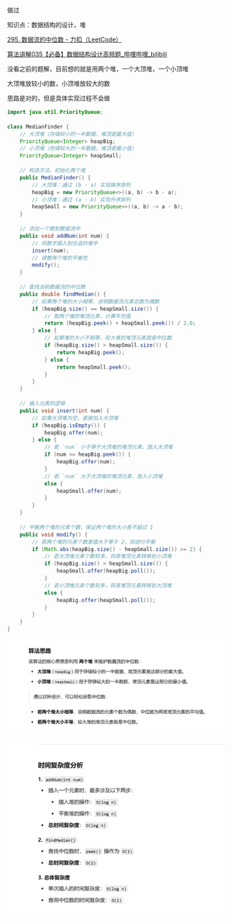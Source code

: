 



做过



知识点：数据结构的设计，堆



[295. 数据流的中位数 - 力扣（LeetCode）](https://leetcode.cn/problems/find-median-from-data-stream/?envType=study-plan-v2&envId=top-100-liked)



[算法讲解035【必备】数据结构设计高频题_哔哩哔哩_bilibili](https://www.bilibili.com/video/BV1nF411y7rD/?spm_id_from=333.1387.search.video_card.click&vd_source=96c1635797a0d7626fb60e973a29da38)





没看之前的题解，目前想的就是用两个堆，一个大顶堆，一个小顶堆

大顶堆放较小的数，小顶堆放较大的数



思路是对的，但是具体实现过程不会做



```java
import java.util.PriorityQueue;

class MedianFinder {
    // 大顶堆（存储较小的一半数据，堆顶是最大值）
    PriorityQueue<Integer> heapBig;
    // 小顶堆（存储较大的一半数据，堆顶是最小值）
    PriorityQueue<Integer> heapSmall;

    // 构造方法，初始化两个堆
    public MedianFinder() {
        // 大顶堆：通过 (b - a) 实现降序排列
        heapBig = new PriorityQueue<>((a, b) -> b - a); 
        // 小顶堆：通过 (a - b) 实现升序排列
        heapSmall = new PriorityQueue<>((a, b) -> a - b);
    }

    // 添加一个数到数据流中
    public void addNum(int num) {
        // 将数字插入到合适的堆中
        insert(num);  
        // 调整两个堆的平衡性
        modify();     
    }

    // 查找当前数据流的中位数
    public double findMedian() {
        // 如果两个堆的大小相等，说明数据流元素总数为偶数
        if (heapBig.size() == heapSmall.size()) {
            // 取两个堆的堆顶元素，计算平均值
            return (heapBig.peek() + heapSmall.peek()) / 2.0;
        } else {
            // 如果堆的大小不相等，较大堆的堆顶元素就是中位数
            if (heapBig.size() > heapSmall.size()) {
                return heapBig.peek();
            } else {
                return heapSmall.peek();
            }
        }
    }

    // 插入元素的逻辑
    public void insert(int num) {
        // 如果大顶堆为空，直接加入大顶堆
        if (heapBig.isEmpty()) {
            heapBig.offer(num);
        } else {
            // 若 `num` 小于等于大顶堆的堆顶元素，放入大顶堆
            if (num <= heapBig.peek()) {
                heapBig.offer(num);
            } 
            // 若 `num` 大于大顶堆的堆顶元素，放入小顶堆
            else {
                heapSmall.offer(num);
            }
        }
    }

    // 平衡两个堆的元素个数，保证两个堆的大小差不超过 1
    public void modify() {
        // 若两个堆的元素个数差值大于等于 2，则进行平衡
        if (Math.abs(heapBig.size() - heapSmall.size()) >= 2) {
            // 若大顶堆元素个数较多，将其堆顶元素转移到小顶堆
            if (heapBig.size() > heapSmall.size()) {
                heapSmall.offer(heapBig.poll());
            } 
            // 若小顶堆元素个数较多，将其堆顶元素转移到大顶堆
            else {
                heapBig.offer(heapSmall.poll());
            }
        }
    }
}

```



![{3816BAF4-92AF-4C82-B2AD-8F98B97CDED3}](assets/{3816BAF4-92AF-4C82-B2AD-8F98B97CDED3}.png)



![{A17BFE03-78B8-4C3C-A44E-00F4FE182D33}](assets/{A17BFE03-78B8-4C3C-A44E-00F4FE182D33}.png)